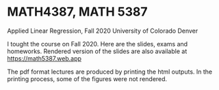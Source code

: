 # MATH4387, MATH 5387
Applied Linear Regression, Fall 2020
University of Colorado Denver

I tought the course on Fall 2020. Here are the slides, exams and homeworks. Rendered version of the slides are also available at https://math5387.web.app

The pdf format lectures are produced by printing the html outputs. In the printing process, some of the figures were not rendered.
 
